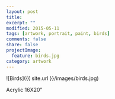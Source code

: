 ```yaml
---
layout: post
title: 
excerpt: ""
modified: 2015-05-11
tags: [artwork, portrait, paint, birds]
comments: false
share: false
projectImage:
  feature: birds.jpg
category: artwork
---
```


![Birds]({{ site.url }}/images/birds.jpg)

Acrylic 16X20”
